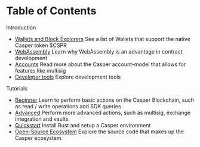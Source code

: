 # Table of Contents

Introduction
  - [Wallets and Block Explorers](./build-on-casper/introduction/#wallets)
  See a list of Wallets that support the native Casper token $CSPR
  - [WebAssembly](./build-on-casper/introduction/#developer-friendly-language)
  Learn why WebAssembly is an advantage in contract development
  - [Accounts](./build-on-casper/introduction/#powerful-accounts)
  Read more about the Casper account-model that allows for features like multisig
  - [Developer tools](./build-on-casper/introduction/#development-tools)
  Explore development tools

Tutorials
  - [Beginner](./tutorials/beginner/index.md)
  Learn to perform basic actions on the Casper Blockchain, such as read / write operations and SDK queries
  - [Advanced](./tutorials/advanced/index.md)
  Perform more advanced actions, such as multisig, exchange integration and vaults
  - [Quickstart](./quick-start.md)
  Install Rust and setup a Casper environment 
  - [Open-Source Ecosystem](./build-on-casper/casper-open-source-software.md)
  Explore the source code that makes up the Casper ecosystem.
